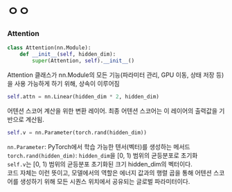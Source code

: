 # ㅇㅇ

### Attention

```py
class Attention(nn.Module):
    def __init__(self, hidden_dim):
        super(Attention, self).__init__()
```
Attention 클래스가 nn.Module의 모든 기능(파라미터 관리, GPU 이동, 상태 저장 등)을 사용 가능하게 하기 위해, 상속이 이루어짐
```py
self.attn = nn.Linear(hidden_dim * 2, hidden_dim)
```
어텐션 스코어 계산을 위한 변환 레이어. 최종 어텐션 스코어는 이 레이어의 출력값을 기반으로 계산됨.
```py
self.v = nn.Parameter(torch.rand(hidden_dim))
```
`nn.Parameter`: PyTorch에서 학습 가능한 텐서(벡터)를 생성하는 메서드\
`torch.rand(hidden_dim)`:  `hidden_dim`을 [0, 1) 범위의 균등분포로 초기화\
`self.v`는 [0, 1) 범위의 균등분포 초기화된 크기 hidden_dim의 벡터이다.\
코드 자체는 이런 뜻이고, 모델에서의 역할은 에너지 값과의 행렬 곱을 통해 어텐션 스코어를 생성하기 위해 모든 시퀀스 위치에서 공유되는 글로벌 파라미터이다. 
